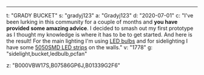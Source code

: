 ---
t: "GRADY BUCKET"
s: "gradyj123"
a: "Gradyj123"
d: "2020-07-01"
c: "I've been lurking in this community for a couple of months and <strong>you have provided some amazing advice</strong>. I decided to smash out my first prototype as I thought my knowledge is where it has to be to get started. And here is the result! For the main lighting I'm using <a href='https://www.amazon.com/dp/B07586GP6J/ref=as_li_ss_tl?&th=1&psc=1&linkCode=ll1&tag=spacbuck-20&linkId=62c409c1d33beb3e8569c1e69bb2612c'>LED bulbs</a> and for sidelighting I have some <a href='https://www.amazon.com/LEDMO-Flexible-Daylight-Waterproof-brightness/dp/B01339G2F6/ref=as_li_ss_tl?dchild=1&keywords=5630&qid=1593733045&sr=8-4&linkCode=ll1&tag=spacbuck-20&linkId=7cfee9f862865424eb172e577233ebea'>5050SMD LED strips</a> on the walls."
v: "1778"
g: "sidelight,bucket,ledbulb,pcfan"

z: "B000VBW17S,B07586GP6J,B01339G2F6"
